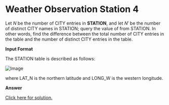 # Weather Observation Station 4

Let $N$ be the number of CITY entries in **STATION**, and let $N'$ be the number of distinct CITY names in STATION; query the value of  from STATION. In other words, find the difference between the total number of CITY entries in the table and the number of distinct CITY entries in the table.

**Input Format**

The STATION table is described as follows:

![Image](https://s3.amazonaws.com/hr-challenge-images/9336/1449345840-5f0a551030-Station.jpg)

where LAT_N is the northern latitude and LONG_W is the western longitude.

**Answer**

[Click here for solution.](https://github.com/Autumn-grass/hackerrank_sql_practice/blob/master/Easy/Basic%20selection/A9.sql)
